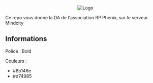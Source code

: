 <p align="center"><img src="https://phenix.mindcity-rp.fr/storage/img/GlobalFull.png" alt="Logo"></p>
Ce repo vous donne la DA de l'association RP Phenix, sur le serveur Mindcity

## Informations

Police : Bold

Couleurs : 
- #8b146e 
- #d74985
